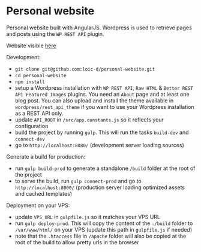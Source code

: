 # Personal website

Personal website built with AngularJS. Wordpress is used to retrieve pages and posts using the `WP REST API` plugin.

Website visible [here](http://www.loic-delaubier.com)

Development:
* `git clone git@github.com:loic-d/personal-website.git`
* `cd personal-website`
* `npm install`
* setup a Wordpress installation with `WP REST API`, `Raw HTML` & `Better REST API Featured Images` plugins. You need an `About` page and at least one blog post. You can also upload and install the theme available in `wordpress/rest_api_theme` if you want to use your Wordpress installation as a REST API only.
* update `API_ROOT` in `/src/app.constants.js` so it reflects your configuration
* build the project by running `gulp`. This will run the tasks `build-dev` and `connect-dev`
* go to `http://localhost:8080/` (development server loading sources)

Generate a build for production:
* run `gulp build-prod` to generate a standalone `/build` folder at the root of the project
* to serve the build, run `gulp connect-prod` and go to `http://localhost:8000/` (production server loading optimized assets and cached templates)

Deployment on your VPS:
* update `VPS_URL` in `gulpfile.js` so it matches your VPS URL
* run `gulp deploy-prod`. This will copy the content of the `./build` folder to `/var/www/html/` on your VPS (update this path in `gulpfile.js` if needed)
* note that the `.htaccess` file in `/apache` folder will also be copied at the root of the build to allow pretty urls in the browser

